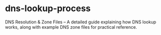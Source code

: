 # dns-lookup-process
DNS Resolution &amp; Zone Files – A detailed guide explaining how DNS lookup works, along with example DNS zone files for practical reference.
